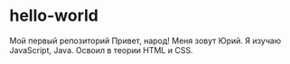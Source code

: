 # hello-world
Мой первый репозиторий
Привет, народ! Меня зовут Юрий. Я изучаю JavaScript, Java. Освоил в теории HTML и CSS.
